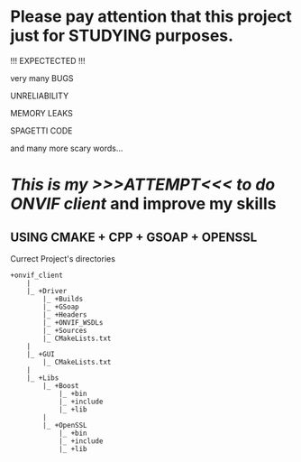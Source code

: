 # Please pay attention that this project just for STUDYING purposes.
!!! EXPECTECTED !!!

  very many BUGS
  
  UNRELIABILITY
  
  MEMORY LEAKS
  
  SPAGETTI CODE
  
  and many more scary words...

# *This is my >>>ATTEMPT<<< to do ONVIF client* and improve my skills
## USING CMAKE + CPP + GSOAP + OPENSSL

Currect Project's directories

```
+onvif_client		
	|
	|_ +Driver
		|_ +Builds
		|_ +GSoap
		|_ +Headers
		|_ +ONVIF_WSDLs
		|_ +Sources
		|_ CMakeLists.txt				
	|
	|_ +GUI
		|_ CMakeLists.txt
	|
	|_ +Libs
		|_ +Boost
			|_ +bin
			|_ +include
			|_ +lib
		|
		|_ +OpenSSL
			|_ +bin
			|_ +include
			|_ +lib
```
